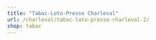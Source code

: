 ```yaml
---
title: "Tabac-Loto-Presse Charleval"
url: /charleval/tabac-loto-presse-charleval-2/
shop: tabac
---
```

